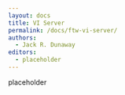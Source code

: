 ```yaml
---
layout: docs
title: VI Server
permalink: /docs/ftw-vi-server/
authors:
  - Jack R. Dunaway
editors:
  - placeholder
---
```


placeholder
